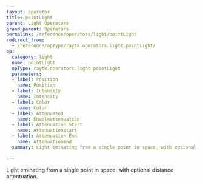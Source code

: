 ```yaml
---
layout: operator
title: pointLight
parent: Light Operators
grand_parent: Operators
permalink: /reference/operators/light/pointLight
redirect_from:
  - /reference/opType/raytk.operators.light.pointLight/
op:
  category: light
  name: pointLight
  opType: raytk.operators.light.pointLight
  parameters:
  - label: Position
    name: Position
  - label: Intensity
    name: Intensity
  - label: Color
    name: Color
  - label: Attenuated
    name: Enableattenuation
  - label: Attenuation Start
    name: Attenuationstart
  - label: Attenuation End
    name: Attenuationend
  summary: Light eminating from a single point in space, with optional distance attentuation.

---
```



Light eminating from a single point in space, with optional distance attentuation.